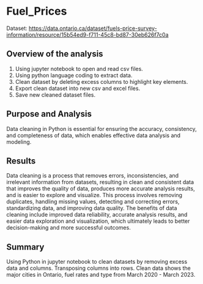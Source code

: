 # Fuel_Prices

Dataset: https://data.ontario.ca/dataset/fuels-price-survey-information/resource/15b54ed9-f711-45c8-bd87-30eb626f7c0a

## Overview of the analysis

1.  Using jupyter notebook to open and read csv files. 
2.  Using python language coding to extract data.
3.  Clean dataset by deleting excess columns to highlight key elements.
4.  Export clean dataset into new csv and excel files.
5.  Save new cleaned dataset files. 

## Purpose and Analysis

Data cleaning in Python is essential for ensuring the accuracy, consistency, and completeness of data, which enables effective data analysis and modeling.
 
## Results

Data cleaning is a process that removes errors, inconsistencies, and irrelevant information from datasets, resulting in clean and consistent data that improves the quality of data, produces more accurate analysis results, and is easier to explore and visualize. This process involves removing duplicates, handling missing values, detecting and correcting errors, standardizing data, and improving data quality. The benefits of data cleaning include improved data reliability, accurate analysis results, and easier data exploration and visualization, which ultimately leads to better decision-making and more successful outcomes.

## Summary

Using Python in jupyter notebook to clean datasets by removing excess data and columns. Transposing columns into rows. Clean data shows the major cities in Ontario, fuel rates and type from March 2020 - March 2023. 

